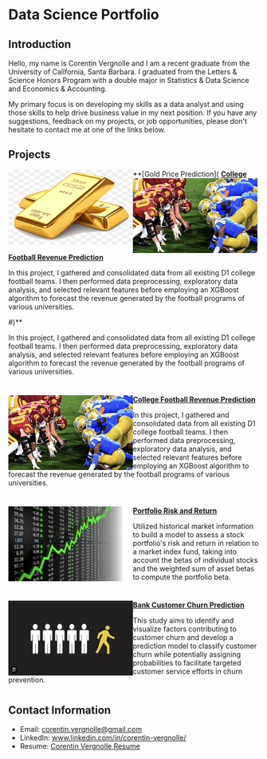 # Data Science Portfolio

## Introduction

Hello, my name is Corentin Vergnolle and I am a recent graduate from the University of California, Santa Barbara. I graduated from the Letters & Science Honors Program with a double major in Statistics & Data Science and Economics & Accounting.

My primary focus is on developing my skills as a data analyst and using those skills to help drive business value in my next position. If you have any suggestions, feedback on my projects, or job opportunities, please don't hesitate to contact me at one of the links below.

## Projects

<img align="left" width="250" height="150" src="Images/Gold.png"> **[Gold Price Prediction](<img align="left" width="250" height="150" src="Images/College Football.png"> **[College Football Revenue Prediction](https://github.com/cvergnolle/Data-Science-Portfolio/tree/ebde429051fc217cac4ca789f44252598954ed9d/Projects/College%20Football%20Revenue%20Prediction)**

In this project, I gathered and consolidated data from all existing D1 college football teams. I then performed data preprocessing, exploratory data analysis, and selected relevant features before employing an XGBoost algorithm to forecast the revenue generated by the football programs of various universities.

#)**

In this project, I gathered and consolidated data from all existing D1 college football teams. I then performed data preprocessing, exploratory data analysis, and selected relevant features before employing an XGBoost algorithm to forecast the revenue generated by the football programs of various universities.

#

<img align="left" width="250" height="150" src="Images/College Football.png"> **[College Football Revenue Prediction](https://github.com/cvergnolle/Data-Science-Portfolio/tree/ebde429051fc217cac4ca789f44252598954ed9d/Projects/College%20Football%20Revenue%20Prediction)**

In this project, I gathered and consolidated data from all existing D1 college football teams. I then performed data preprocessing, exploratory data analysis, and selected relevant features before employing an XGBoost algorithm to forecast the revenue generated by the football programs of various universities.

#

<img align="left" width="250" height="150" src="Images/Portfolio Risk.png"> **[Portfolio Risk and Return](https://github.com/cvergnolle/Data-Science-Portfolio/tree/cfdc857257fed70bd7aefd09eec048d87238478a/Projects/Portfolio%20Risk%20%26%20Return)**

Utilized historical market information to build a model to assess a stock portfolio's risk and return in relation to a market index fund, taking into account the betas of individual stocks and the weighted sum of asset betas to compute the portfolio beta.

#

<img align="left" width="250" height="150" src="Images/Customer Churn.png"> **[Bank Customer Churn Prediction](https://github.com/cvergnolle/Data-Science-Portfolio/tree/cfdc857257fed70bd7aefd09eec048d87238478a/Projects/Customer%20Churn%20Prediction)**

This study aims to identify and visualize factors contributing to customer churn and develop a prediction model to classify customer churn while potentially assigning probabilities to facilitate targeted customer service efforts in churn prevention.

#

## Contact Information

- Email: corentin.vergnolle@gmail.com
- LinkedIn: www.linkedin.com/in/corentin-vergnolle/
- Resume: [Corentin Vergnolle Resume](Images/Resume.pdf)


